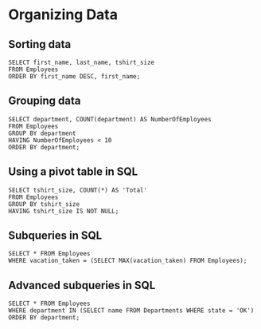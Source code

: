 # Organizing Data

## Sorting data

```
SELECT first_name, last_name, tshirt_size
FROM Employees
ORDER BY first_name DESC, first_name;
```

## Grouping data

```
SELECT department, COUNT(department) AS NumberOfEmployees
FROM Employees
GROUP BY department
HAVING NumberOfEmployees < 10
ORDER BY department;
```

## Using a pivot table in SQL

```
SELECT tshirt_size, COUNT(*) AS 'Total'
FROM Employees
GROUP BY tshirt_size
HAVING tshirt_size IS NOT NULL;
```

## Subqueries in SQL

```
SELECT * FROM Employees
WHERE vacation_taken = (SELECT MAX(vacation_taken) FROM Employees);
```

## Advanced subqueries in SQL

```
SELECT * FROM Employees
WHERE department IN (SELECT name FROM Departments WHERE state = 'OK')
ORDER BY department;
```

